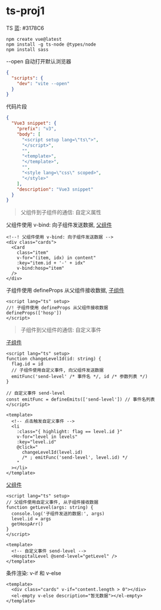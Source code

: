 # ts-proj1

TS 蓝: #3178C6

```shell
npm create vue@latest
npm install -g ts-node @types/node
npm install sass
```

--open 自动打开默认浏览器

```json
{
  "scripts": {
    "dev": "vite --open"
  }
}
```

代码片段

```json
{
  "Vue3 snippet": {
    "prefix": "v3",
    "body": [
      "<script setup lang=\"ts\">",
      "</script>",
      "",
      "<template>",
      "</template>",
      "",
      "<style lang=\"css\" scoped>",
      "</style>"
    ],
    "description": "Vue3 snippet"
  }
}
```

> 父组件到子组件的通信: 自定义属性

父组件使用 v-bind: 向子组件发送数据, [父组件](./src/views/home/home.vue)

```vue
<!--! 父组件使用 v-bind: 向子组件发送数据 -->
<div class="cards">
  <Card
    class="item"
    v-for="(item, idx) in content"
    :key="item.id + '-' + idx"
    v-bind:hosp="item"
  />
</div>
```

子组件使用 defineProps 从父组件接收数据, [子组件](./src/views/home/card.vue)

```vue
<script lang="ts" setup>
//! 子组件使用 defineProps 从父组件接收数据
defineProps(['hosp'])
</script>
```

> 子组件到父组件的通信: 自定义事件

[子组件](./src/views/home/hospital_level.vue)

```vue
<script lang="ts" setup>
function changeLevelId(id: string) {
  flag.id = id
  // 子组件使用自定义事件, 向父组件发送数据
  emitFunc('send-level' /* 事件名 */, id /* 参数列表 */)
}

// 自定义事件 send-level
const emitFunc = defineEmits(['send-level']) // 事件名列表
</script>

<template>
  <!-- 点击触发自定义事件 -->
  <li
    :class="{ highlight: flag == level.id }"
    v-for="level in levels"
    :key="level.id"
    @click="
      changeLevelId(level.id)
      /* ; emitFunc('send-level', level.id) */
    "
  ></li>
</template>
```

[父组件](./src/views/home/home.vue)

```vue
<script lang="ts" setup>
// 父组件使用自定义事件, 从子组件接收数据
function getLevel(args: string) {
  console.log('子组件发送的数据:', args)
  level.id = args
  getHospArr()
}
</script>

<template>
  <!-- 自定义事件 send-level -->
  <HospitalLevel @send-level="getLevel" />
</template>
```

条件渲染: v-if 和 v-else

```vue
<template>
  <div class="cards" v-if="content.length > 0"></div>
  <el-empty v-else description="暂无数据"></el-empty>
</template>
```
